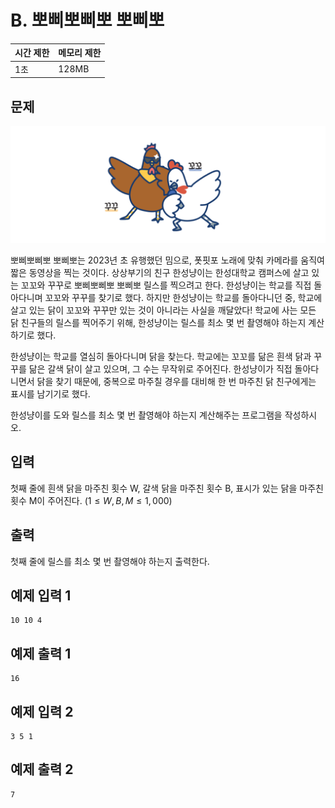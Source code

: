 # B. 뽀삐뽀삐뽀 뽀삐뽀

| 시간 제한 | 메모리 제한 |
| --- | --- |
| 1초 | 128MB |

## 문제

![kkokkokkukku](/assets/kkokkokkukku.png)

뽀삐뽀삐뽀 뽀삐뽀는 2023년 초 유행했던 밈으로, 폿핏포 노래에 맞춰 카메라를 움직여 짧은 동영상을 찍는 것이다. 상상부기의 친구 한성냥이는 한성대학교 캠퍼스에 살고 있는 꼬꼬와 꾸꾸로 뽀삐뽀삐뽀 뽀삐뽀 릴스를 찍으려고 한다. 한성냥이는 학교를 직접 돌아다니며 꼬꼬와 꾸꾸를 찾기로 했다. 하지만 한성냥이는 학교를 돌아다니던 중, 학교에 살고 있는 닭이 꼬꼬와 꾸꾸만 있는 것이 아니라는 사실을 깨달았다! 학교에 사는 모든 닭 친구들의 릴스를 찍어주기 위해, 한성냥이는 릴스를 최소 몇 번 촬영해야 하는지 계산하기로 했다.  

한성냥이는 학교를 열심히 돌아다니며 닭을 찾는다. 학교에는 꼬꼬를 닮은 흰색 닭과 꾸꾸를 닮은 갈색 닭이 살고 있으며, 그 수는 무작위로 주어진다. 한성냥이가 직접 돌아다니면서 닭을 찾기 때문에, 중복으로 마주칠 경우를 대비해 한 번 마주친 닭 친구에게는 표시를 남기기로 했다.  

한성냥이를 도와 릴스를 최소 몇 번 촬영해야 하는지 계산해주는 프로그램을 작성하시오.  

## 입력

첫째 줄에 흰색 닭을 마주친 횟수 W, 갈색 닭을 마주친 횟수 B, 표시가 있는 닭을 마주친 횟수 M이 주어진다. $(1 \leq W, B, M \leq 1,000)$

## 출력

첫째 줄에 릴스를 최소 몇 번 촬영해야 하는지 출력한다.

## 예제 입력 1

```
10 10 4
```

## 예제 출력 1

```
16
```

## 예제 입력 2

```
3 5 1
```

## 예제 출력 2

```
7
```
